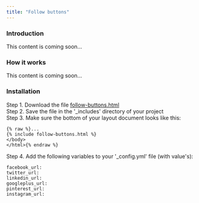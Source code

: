 ```yaml
---
title: "Follow buttons"
---
```


### Introduction

This content is coming soon...

### How it works

This content is coming soon...

### Installation

Step 1. Download the file [follow-buttons.html](https://raw.githubusercontent.com/jhvanderschee/jekyllcodex/gh-pages/_includes/follow-buttons.html)
<br />Step 2. Save the file in the '_includes' directory of your project
<br />Step 3. Make sure the bottom of your layout document looks like this:

```
{% raw %}...
{% include follow-buttons.html %}
</body>
</html>{% endraw %}
```
Step 4. Add the following variables to your '_config.yml' file (with value's):
```
facebook_url: 
twitter_url: 
linkedin_url: 
googleplus_url:
pinterest_url:
instagram_url:
```